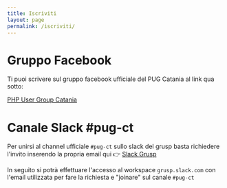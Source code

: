 ```yaml
---
title: Iscriviti
layout: page
permalink: /iscriviti/
---
```


# Gruppo Facebook

Ti puoi scrivere sul gruppo facebook ufficiale del PUG Catania al link qua sotto:

[PHP User Group Catania](https://www.facebook.com)

# Canale Slack #pug-ct

Per unirsi al channel ufficiale `#pug-ct` sullo slack del grusp basta richiedere l'invito inserendo la propria email qui 👉
[Slack Grusp](https://slack-grusp.herokuapp.com/)

In seguito si potrà effettuare l'accesso al workspace `grusp.slack.com` con l'email utilizzata per fare la richiesta e "joinare" sul canale `#pug-ct`
